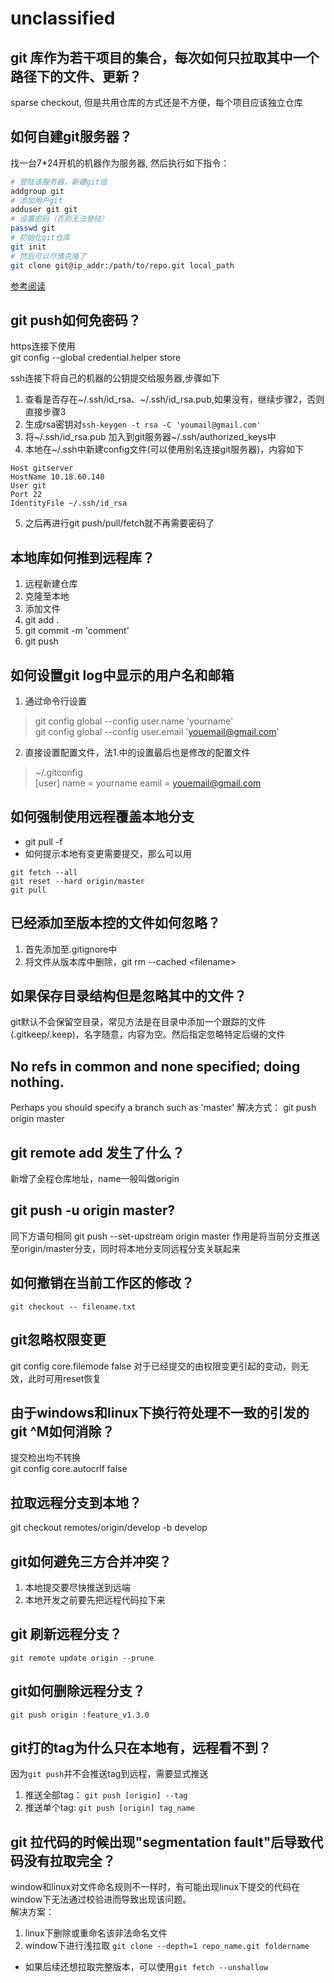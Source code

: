 # unclassified

## git 库作为若干项目的集合，每次如何只拉取其中一个路径下的文件、更新？
sparse checkout, 但是共用仓库的方式还是不方便，每个项目应该独立仓库

## 如何自建git服务器？
找一台7*24开机的机器作为服务器, 然后执行如下指令：
```bash
# 登陆该服务器，新建git组
addgroup git
# 添加用户git
adduser git git
# 设置密码（否则无法登陆）
passwd git
# 初始化git仓库
git init
# 然后可以尽情克隆了
git clone git@ip_addr:/path/to/repo.git local_path
```
[参考阅读](http://www.runoob.com/git/git-server.html)

## git push如何免密码？
https连接下使用  
git config --global credential.helper store  

ssh连接下将自己的机器的公钥提交给服务器,步骤如下  
1. 查看是否存在~/.ssh/id_rsa、~/.ssh/id_rsa.pub,如果没有，继续步骤2，否则直接步骤3
2. 生成rsa密钥对`ssh-keygen -t rsa -C 'youmail@gmail.com'`
3. 将~/.ssh/id_rsa.pub 加入到git服务器~/.ssh/authorized_keys中
4. 本地在~/.ssh中新建config文件(可以使用别名连接git服务器)，内容如下
```
Host gitserver
HostName 10.18.60.140
User git
Port 22
IdentityFile ~/.ssh/id_rsa
```
5. 之后再进行git push/pull/fetch就不再需要密码了

## 本地库如何推到远程库？
1. 远程新建仓库
2. 克隆至本地
3. 添加文件
4. git add .
5. git commit -m 'comment'
6. git push

## 如何设置git log中显示的用户名和邮箱
1. 通过命令行设置  
>git config global --config user.name 'yourname'  
git config global --config user.email 'youemail@gmail.com'  
2. 直接设置配置文件，法1.中的设置最后也是修改的配置文件  
>~/.gitconfig  
[user]
  name = yourname
  eamil = youemail@gmail.com

## 如何强制使用远程覆盖本地分支
* git pull -f
* 如何提示本地有变更需要提交，那么可以用
```
git fetch --all
git reset --hard origin/master
git pull
```

## 已经添加至版本控的文件如何忽略？
1. 首先添加至.gitignore中
2. 将文件从版本库中删除，git rm --cached \<filename\>

## 如果保存目录结构但是忽略其中的文件？
git默认不会保留空目录，常见方法是在目录中添加一个跟踪的文件(.gitkeep/.keep)，名字随意，内容为空。然后指定忽略特定后缀的文件

## No refs in common and none specified; doing nothing.
Perhaps you should specify a branch such as 'master'
解决方式：
git push origin master

## git remote add <name> <url>发生了什么？
新增了全程仓库地址，name一般叫做origin

## git push -u origin master?
同下方语句相同
git push --set-upstream origin master
作用是将当前分支推送至origin/master分支，同时将本地分支同远程分支关联起来

## 如何撤销在当前工作区的修改？
`git checkout -- filename.txt`

## git忽略权限变更
git config core.filemode false
对于已经提交的由权限变更引起的变动，则无效，此时可用reset恢复

## 由于windows和linux下换行符处理不一致的引发的git ^M如何消除？
提交检出均不转换  
git config core.autocrlf false

## 拉取远程分支到本地？
git checkout remotes/origin/develop -b develop

## git如何避免三方合并冲突？
1. 本地提交要尽快推送到远端
2. 本地开发之前要先把远程代码拉下来

## git 刷新远程分支？
```
git remote update origin --prune
```

## git如何删除远程分支？
`git push origin :feature_v1.3.0`

## git打的tag为什么只在本地有，远程看不到？
因为`git push`并不会推送tag到远程，需要显式推送
1. 推送全部tag： `git push [origin] --tag`
2. 推送单个tag:  `git push [origin] tag_name`

## git 拉代码的时候出现"segmentation fault"后导致代码没有拉取完全？
window和linux对文件命名规则不一样时，有可能出现linux下提交的代码在window下无法通过校验进而导致出现该问题。  
解决方案：
1. linux下删除或重命名该非法命名文件
2. window下进行浅拉取 `git clone --depth=1 repo_name.git foldername`

* 如果后续还想拉取完整版本，可以使用`git fetch --unshallow`